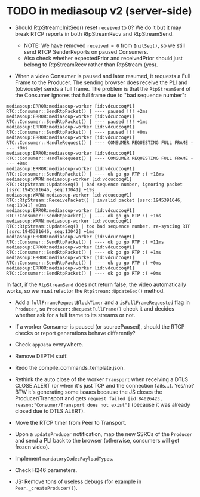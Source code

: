 # TODO in mediasoup v2 (server-side)

* Should RtpStream::InitSeq() reset `received` to 0? We do it but it may break RTCP reports in both RtpStreamRecv and RtpStreamSend.
  - NOTE: We have removed `received = 0` from `InitSeq()`, so we still send RTCP SenderReports on paused Consumers.
  - Also check whether expectedPrior and receivedPrior should just belong to RtpStreamRecv rather than RtpStream (yes).

* When a video Consumer is paused and later resumed, it requests a Full Frame to the Producer. The sending browser does receive the PLI and (obviously) sends a full frame. The problem is that the `RtpStreamSend` of the Consumer ignores that full frame due to "bad sequence number":

```
mediasoup:ERROR:mediasoup-worker [id:vdcuccoq#1] RTC::Consumer::SendRtpPacket() | ---- paused !!! +2ms
mediasoup:ERROR:mediasoup-worker [id:vdcuccoq#1] RTC::Consumer::SendRtpPacket() | ---- paused !!! +1ms
mediasoup:ERROR:mediasoup-worker [id:vdcuccoq#1] RTC::Consumer::SendRtpPacket() | ---- paused !!! +0ms
mediasoup:ERROR:mediasoup-worker [id:vdcuccoq#1] RTC::Consumer::HandleRequest() | ---- CONSUMER REQUESTING FULL FRAME ---- +0ms
mediasoup:ERROR:mediasoup-worker [id:vdcuccoq#1] RTC::Consumer::HandleRequest() | ---- CONSUMER REQUESTING FULL FRAME ---- +0ms
mediasoup:ERROR:mediasoup-worker [id:vdcuccoq#1] RTC::Consumer::SendRtpPacket() | ---- ok go go RTP :) +18ms
mediasoup:WARN:mediasoup-worker [id:vdcuccoq#1] RTC::RtpStream::UpdateSeq() | bad sequence number, ignoring packet [ssrc:1945391646, seq:13041] +19s
mediasoup:WARN:mediasoup-worker [id:vdcuccoq#1] RTC::RtpStream::ReceivePacket() | invalid packet [ssrc:1945391646, seq:13041] +0ms
mediasoup:ERROR:mediasoup-worker [id:vdcuccoq#1] RTC::Consumer::SendRtpPacket() | ---- ok go go RTP :) +1ms
mediasoup:WARN:mediasoup-worker [id:vdcuccoq#1] RTC::RtpStream::UpdateSeq() | too bad sequence number, re-syncing RTP [ssrc:1945391646, seq:13042] +1ms
mediasoup:ERROR:mediasoup-worker [id:vdcuccoq#1] RTC::Consumer::SendRtpPacket() | ---- ok go go RTP :) +11ms
mediasoup:ERROR:mediasoup-worker [id:vdcuccoq#1] RTC::Consumer::SendRtpPacket() | ---- ok go go RTP :) +1ms
mediasoup:ERROR:mediasoup-worker [id:vdcuccoq#1] RTC::Consumer::SendRtpPacket() | ---- ok go go RTP :) +0ms
mediasoup:ERROR:mediasoup-worker [id:vdcuccoq#1] RTC::Consumer::SendRtpPacket() | ---- ok go go RTP :) +0ms
```

In fact, if the `RtpStreamSend` does not return false, the video automatically works, so we must refactor the `RtpStream::UpdateSeq()` method.

* Add a `fullFrrameRequestBlockTimer` and a `isFullFrameRequested` flag in `Producer`, so `Producer::RequestFullFrame()` check it and decides whether ask for a full frame to its streams or not.

* If a worker Consumer is paused (or sourcePaused), should the RTCP checks or report generations behave differently?

* Check `appData` everywhere.

* Remove DEPTH stuff.

* Redo the compile_commands_template.json.

* Rethink the auto close of the worker `Transport` when receiving a DTLS CLOSE ALERT (or when it's just TCP and the connection fails...). Yes/no? BTW it's generating some issues because the JS closes the Producer/Transport and gets `request failed [id:84026423, reason:"Consumer/Transport does not exist"]` (because it was already closed due to DTLS ALERT).

* Move the RTCP timer from Peer to Transport.

* Upon a `updateProducer` notification, map the new SSRCs of the `Producer` and send a PLI back to the browser (otherwise, consumers will get frozen video).

* Implement `mandatoryCodecPayloadTypes`.

* Check H246 parameters.

* JS: Remove tons of useless debugs (for example in `Peer._createProducer()`).
